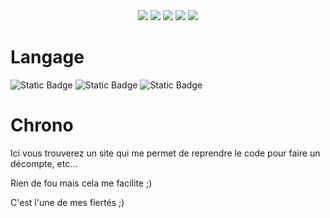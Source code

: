 <div align="center">
  <a href="#"><img src="https://img.shields.io/github/followers/papillonlut?label=Followers&style=flat&link=%23"/></a>
  <a href="https://www.buymeacoffee.com/papillonlut"><img src="https://img.shields.io/badge/%E3%85%A4-Buy_Me_Coffee-yellow?logo=buymeacoffee&link=https%3A%2F%2Fwww.buymeacoffee.com%2Fpapillonlut"/></a>
  <a href=""><img src="https://img.shields.io/github/stars/papillonlut/chrono?style=flat&label=%E2%AD%90%20Stars&color=yellow&link=%23"/></a>
  <a href=""><img src="https://img.shields.io/badge/Made_with-%F0%9F%92%96-black?labelColor=%23ff007f&link=%23"/></a>
  <a href="#"><img src="https://img.shields.io/badge/Assist%C3%A9%20par-ChatGPT-white?style=flat&logo=openai&logoColor=white&labelColor=%2374AA9C"/></a>
</div>

# Langage
<div align="left">
  <img alt="Static Badge" src="https://img.shields.io/badge/HTML-white?style=flat&logo=html5">
  <img alt="Static Badge" src="https://img.shields.io/badge/CSS-blue?logo=css3">
  <img alt="Static Badge" src="https://img.shields.io/badge/JavaScript-grey?style=flat&logo=javascript">
</div>

# Chrono
Ici vous trouverez un site qui me permet de reprendre le code pour faire un décompte, etc...

Rien de fou mais cela me facilite ;)

C'est l'une de mes fiertés ;)
